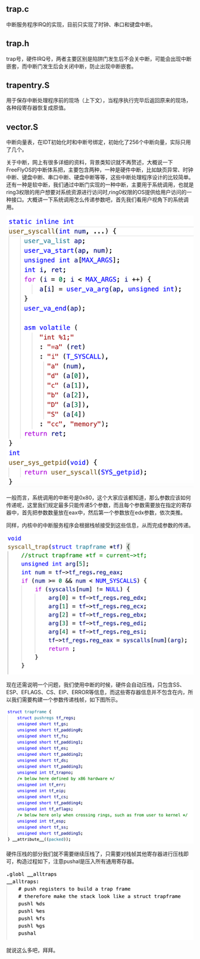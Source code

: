 ## trap.c

中断服务程序IRQ的实现，目前只实现了时钟、串口和键盘中断。

## trap.h

trap号，硬件IRQ号，两者主要区别是陷阱门发生后不会关中断，可能会出现中断嵌套，而中断门发生后会关闭中断，防止出现中断嵌套。

## trapentry.S

用于保存中断处理程序前的现场（上下文），当程序执行完毕后返回原来的现场，各种段寄存器恢复成原值。

## vector.S

中断向量表，在IDT初始化时和中断号绑定，初始化了256个中断向量，实际只用了几个。



关于中断，网上有很多详细的资料，背景类知识就不再赘述，大概说一下FreeFlyOS的中断体系把，主要包含两种，一种是硬件中断，比如缺页异常、时钟中断、键盘中断、串口中断、硬盘中断等等，这些中断处理程序设计的比较简单。还有一种是软中断，我们通过中断门实现的一种中断，主要用于系统调用，也就是ring3权限的用户想要对系统资源进行访问时,ring0权限的OS提供给用户访问的一种接口。大概讲一下系统调用怎么传递参数吧，首先我们看用户视角下的系统调用。

![image-20210102111920939](readme.assets/image-20210102111920939.png)

一般而言，系统调用的中断号是0x80，这个大家应该都知道，那么参数应该如何传递呢，这里我们规定最多只能传递5个参数，而且每个参数需要放在指定的寄存器中，首先把参数数量放在eax中，然后第一个参数放在edx参数，依次类推。

同样，内核中的中断服务程序会根据栈帧接受到这些信息，从而完成参数的传递。

![image-20210102112300909](readme.assets/image-20210102112300909.png)

现在还需说明一个问题，我们使用中断的时候，硬件会自动压栈，只包含SS、ESP、EFLAGS、CS、EIP、ERROR等信息，而这些寄存器信息并不包含在内，所以我们需要构建一个参数传递栈帧，如下图所示。

![image-20210102112516846](readme.assets/image-20210102112516846.png)

硬件压栈的部分我们就不需要继续压栈了，只需要对栈帧其他寄存器进行压栈即可，构造过程如下，注意pushal是压入所有通用寄存器。

![image-20210102113658283](readme.assets/image-20210102113658283.png)

就说这么多吧，拜拜。